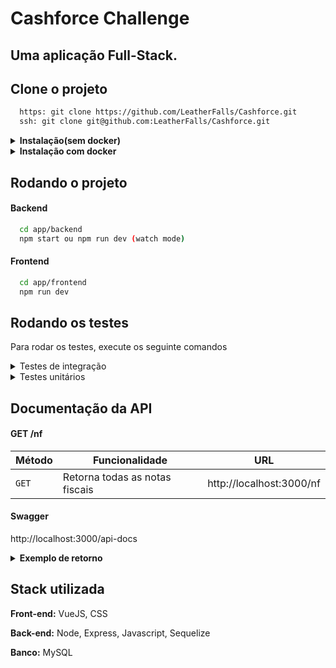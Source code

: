 # Cashforce Challenge
## Uma aplicação Full-Stack.

## Clone o projeto

```bash
  https: git clone https://github.com/LeatherFalls/Cashforce.git
  ssh: git clone git@github.com:LeatherFalls/Cashforce.git
```
<details>
 <summary>
  <strong>Instalação(sem docker)</strong>
 </summary>

 ## OBS: Caso opte por rodar a aplicação sem docker, é preciso mudar o campo "host" do arquivo config.json para "localhost"
 #### Frontend
  ```bash
   cd app/frontend
   npm install
  ```

 #### Backend
  ```bash
   cd app/backend
   npm install
  ```
</details>

<details>
 <summary>
  <strong>Instalação com docker</strong>
 </summary><br>

  ```bash
   cd app/
   docker-compose up
  ```
</details>

## Rodando o projeto

#### Backend

```bash
  cd app/backend
  npm start ou npm run dev (watch mode)
```

#### Frontend

```bash
  cd app/frontend
  npm run dev
```

## Rodando os testes

Para rodar os testes, execute os seguinte comandos

<details>
  <summary>Testes de integração</summary><br>
  
   ```bash
     cd app/backend
     npm run integration:test
   ```
</details>

<details>
  <summary>Testes unitários</summary><br>
  
   ```bash
     cd app/backend
     npm run unit:test
   ```
</details>

## Documentação da API

#### GET /nf
| Método | Funcionalidade                            | URL                        |
| ------ | ----------------------------------------- | -------------------------- |
| `GET`  | Retorna todas as notas fiscais | http://localhost:3000/nf |
#### Swagger
http://localhost:3000/api-docs
<details>
  <summary>
    <strong>Exemplo de retorno</strong>
  </summary><br>
   
   ```json
    [
      {
        "orderNumber": "18153",
        "emissionDate": "2020-10-30T11:00:00-03:00",
        "value": "198450",
        "orderStatusBuyer": "0",
        "buyer": {
            "name": "SACADO 001"
      },
        "provider": {
            "name": "CEDENTE 002"
        }
      },
      ...
    ]
   ```
</details>

## Stack utilizada

**Front-end:** VueJS, CSS

**Back-end:** Node, Express, Javascript, Sequelize

**Banco:** MySQL
